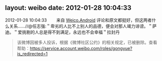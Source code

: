 layout: weibo
date: 2012-01-28 10:04:33
---
2012-01-28 10:04:33  &nbsp;&nbsp;&nbsp;&nbsp;&nbsp;&nbsp; 来自 <a href="http://app.weibo.com/t/feed/l4RWD" rel="nofollow">Weico.Android</a>
评论和原文都挺好，但这两者什么关系……//@任志强:＂卑劣的人比不上别人的品德，便会对那人竭力诽谤。＂萨迪。＂爱挑剔的人总是得不到满足，永远也不会幸福＂拉封丹
>  该微博因被多人投诉，根据《微博社区公约》的相关规定，已被删除。查看帮助：https://service.account.weibo.com/roles/gongyue?is_redirected=1

